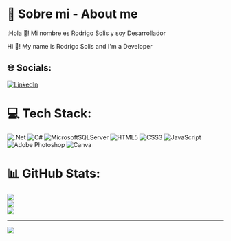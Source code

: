 # 💫  Sobre mi - About me
¡Hola 👋! Mi nombre es Rodrigo Solis y soy Desarrollador <br> 

Hi 👋! My name is Rodrigo Solis and I'm a Developer <br>


## 🌐 Socials:
[![LinkedIn](https://img.shields.io/badge/LinkedIn-%230077B5.svg?logo=linkedin&logoColor=white)](https://www.linkedin.com/in/rodrigo-solis-142815257/) 

# 💻 Tech Stack:
![.Net](https://img.shields.io/badge/.NET-5C2D91?style=for-the-badge&logo=.net&logoColor=white) ![C#](https://img.shields.io/badge/c%23-%23239120.svg?style=for-the-badge&logo=c-sharp&logoColor=white) ![MicrosoftSQLServer](https://img.shields.io/badge/Microsoft%20SQL%20Sever-CC2927?style=for-the-badge&logo=microsoft%20sql%20server&logoColor=white) ![HTML5](https://img.shields.io/badge/html5-%23E34F26.svg?style=for-the-badge&logo=html5&logoColor=white) ![CSS3](https://img.shields.io/badge/css3-%231572B6.svg?style=for-the-badge&logo=css3&logoColor=white) ![JavaScript](https://img.shields.io/badge/javascript-%23323330.svg?style=for-the-badge&logo=javascript&logoColor=%23F7DF1E) ![Adobe Photoshop](https://img.shields.io/badge/adobephotoshop-%2331A8FF.svg?style=for-the-badge&logo=adobephotoshop&logoColor=white) ![Canva](https://img.shields.io/badge/Canva-%2300C4CC.svg?style=for-the-badge&logo=Canva&logoColor=white)
# 📊 GitHub Stats:
![](https://github-readme-stats.vercel.app/api?username=nahuelsolisr&theme=radical&hide_border=true&include_all_commits=true&count_private=false)<br/>
![](https://github-readme-streak-stats.herokuapp.com/?user=nahuelsolisr&theme=radical&hide_border=true)<br/>
![](https://github-readme-stats.vercel.app/api/top-langs/?username=nahuelsolisr&theme=radical&hide_border=true&include_all_commits=true&count_private=false&layout=compact)

---
[![](https://visitcount.itsvg.in/api?id=nahuelsolisr&icon=0&color=1)](https://visitcount.itsvg.in)

<!-- Proudly created with GPRM ( https://gprm.itsvg.in ) -->

